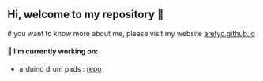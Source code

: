 ## Hi, welcome to my repository  👋

if you want to know more about me, please visit my website
[aretyc.github.io](https://aretyc.github.io)

#### 🔭 I’m currently working on:
- arduino drum pads : [repo](https://github.com/Aretyc/arduino/tree/master/uno/drum/drum)



<!--
**Aretyc/Aretyc** is a ✨ _special_ ✨ repository because its `README.md` (this file) appears on your GitHub profile.

Here are some ideas to get you started:

- 🔭 I’m currently working on ...
- 🌱 I’m currently learning ...
- 👯 I’m looking to collaborate on ...
- 🤔 I’m looking for help with ...
- 💬 Ask me about ...
- 📫 How to reach me: ...
- 😄 Pronouns: ...
- ⚡ Fun fact: ...
-->
